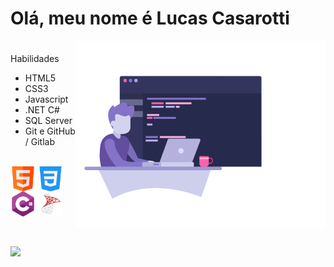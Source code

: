 <h1> Olá, meu nome é Lucas Casarotti</h1>
<img src="https://github.com/Lucas-Casarotti/Lucas-Casarotti/blob/main/ilustration.png" min-width="400" max-width="400" width="400" align="right" alt="Lucas Casarotti" />
<h1 align="center"></h1>
<p>Habilidades</p>
<ul>
  <li>HTML5</li>
  <li>CSS3</li>
  <li>Javascript</li>
  <li>.NET C#</li>
  <li>SQL Server</li>
  <li>Git e GitHub / Gitlab</li>
</ul>    
<div style="display: inline_block"><br>
  <img align="center" alt="HTML5" height="40" width="40" src="https://github.com/Lucas-Casarotti/Images/blob/main/html.png">
  <img align="center" alt="CSS3" height="40" width="40" src="https://github.com/Lucas-Casarotti/Images/blob/main/css-3.png">
  <img align="center" alt="Csharp" height="40" width="40" src="https://github.com/Lucas-Casarotti/Images/blob/main/c-sharp.png">
  <img align="center" alt="Csharp" height="40" width="40" src="https://github.com/Lucas-Casarotti/Images/blob/main/SQL.png">
</div>
<br>
<br>
<p align="left">
  <a href="https://www.linkedin.com/in/lucas-casarotti-655680172/:" alt="Linkedin">
  <img src="https://img.shields.io/badge/-Linkedin-0e76a8?style=for-the-badge&logo=Linkedin&logoColor=white&link=https://www.linkedin.com/in/lucas-casarotti-655680172/" /></a>
</p>  
